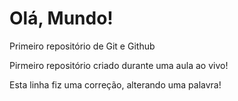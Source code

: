 # Olá, Mundo!
 Primeiro repositório de Git e Github

Pirmeiro repositório criado durante uma aula ao vivo!

Esta linha fiz uma correção, alterando uma palavra!
